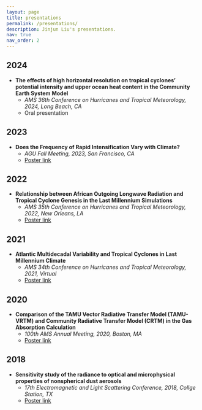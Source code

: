 ```yaml
---
layout: page
title: presentations
permalink: /presentations/
description: Jinjun Liu's presentations.
nav: true
nav_order: 2
---
```


## 2024

* **The effects of high horizontal resolution on tropical cyclones’ potential intensity and upper ocean heat content in the Community Earth System Model**
    * *AMS 36th Conference on Hurricanes and Tropical Meteorology, 2024, Long Beach, CA*
    * Oral presentation

## 2023

* **Does the Frequency of Rapid Intensification Vary with Climate?**
    * *AGU Fall Meeting, 2023, San Francisco, CA*
    * [Poster link](https://agu23.ipostersessions.com/default.aspx?s=40-34-77-EB-42-49-FC-BE-CE-37-EF-B0-DA-FA-D9-7E&guestview=true)

## 2022

* **Relationship between African Outgoing Longwave Radiation and Tropical Cyclone Genesis in the Last Millennium Simulations**
    * *AMS 35th Conference on Hurricanes and Tropical Meteorology, 2022, New Orleans, LA*
    * [Poster link](/assets/pdf/poster/AMS-35th-hurricane.pdf)

## 2021

* **Atlantic Multidecadal Variability and Tropical Cyclones in Last Millennium Climate**
    * *AMS 34th Conference on Hurricanes and Tropical Meteorology, 2021, Virtual*
    * [Poster link](/assets/pdf/poster/AMS-34th-hurricane.pdf)

## 2020

* **Comparison of the TAMU Vector Radiative Transfer Model (TAMU-VRTM) and Community Radiative Transfer Model (CRTM) in the Gas Absorption Calculation**
    * *100th AMS Annual Meeting, 2020, Boston, MA*
    * [Poster link](/assets/pdf/poster/ASM2020.pdf)

## 2018

* **Sensitivity study of the radiance to optical and microphysical properties of nonspherical dust aerosols**
    * *17th Electromagnetic and Light Scattering Conference, 2018, Collge Station, TX*
    * [Poster link](/assets/pdf/poster/17th-ELS.pdf)
